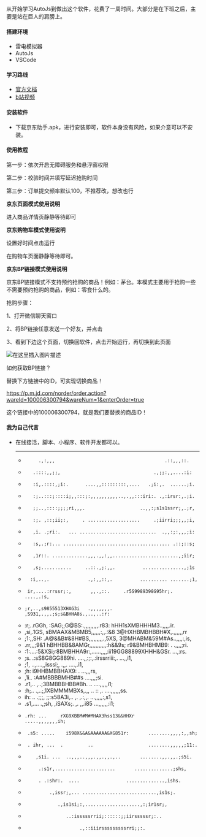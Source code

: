 ### 

从开始学习AutoJs到做出这个软件，花费了一周时间。大部分是在下班之后，主要是站在巨人的肩膀上。

#### 搭建环境

* 雷电模拟器
* AutoJs
* VSCode

#### 学习路线

* [官方文档](https://hyb1996.github.io/AutoJs-Docs/#/)
* [b站视频](https://www.bilibili.com/video/BV1pQ4y1R7Us?p=68)

#### 安装软件

* 下载京东助手.apk，进行安装即可，软件本身没有风险，如果介意可以不安装。

#### 使用教程

第一步：依次开启无障碍服务和悬浮窗权限

第二步：校验时间并填写延迟抢购时间 

第三步：订单提交频率默认100，不推荐改，想改也行

**京东页面模式使用说明**

进入商品详情页静静等待即可

**京东购物车模式使用说明**

设置好时间点击运行

在购物车页面静静等待即可。

**京东BP链接模式使用说明**

京东BP链接模式不支持预约抢购的商品！例如：茅台。本模式主要用于抢购一些不需要预约抢购的商品，例如：零食什么的。

抢购步骤：

1、打开微信聊天窗口

2、将BP链接任意发送一个好友，并点击

3、看到下边这个页面，切换回软件，点击开始运行，再切换到此页面

![在这里插入图片描述](https://img-blog.csdnimg.cn/fc75b07d9ed34304b668a060bde9c076.png#pic_center)



如何获取BP链接？

替换下方链接中的ID，可实现切换商品！

https://p.m.jd.com/norder/order.action?wareId=100006300794&wareNum=1&enterOrder=true

这个链接中的100006300794，就是我们要替换的商品ID！

#### 我为自己代言
* 在线接活，脚本、小程序、软件开发都可以。




    ***                                                                          
     *          .,:,,,                                        .::,,,::.          
     *        .::::,,;;,                                  .,;;:,,....:i:         
     *        :i,.::::,;i:.      ....,,:::::::::,....   .;i:,.  ......;i.        
     *        :;..:::;::::i;,,:::;:,,,,,,,,,,..,.,,:::iri:. .,:irsr:,.;i.        
     *        ;;..,::::;;;;ri,,,.                    ..,,:;s1s1ssrr;,.;r,        
     *        :;. ,::;ii;:,     . ...................     .;iirri;;;,,;i,        
     *        ,i. .;ri:.   ... ............................  .,,:;:,,,;i:        
     *        :s,.;r:... ....................................... .::;::s;        
     *        ,1r::. .............,,,.,,:,,........................,;iir;        
     *        ,s;...........     ..::.,;:,,.          ...............,;1s        
     *       :i,..,.              .,:,,::,.          .......... .......;1,       
     *      ir,....:rrssr;:,       ,,.,::.     .r5S9989398G95hr;. ....,.:s,      
     *     ;r,..,s9855513XHAG3i   .,,,,,,,.  ,S931,.,,.;s;s&BHHA8s.,..,..:r:     
     *    :r;..rGGh,  :SAG;;G@BS:.,,,,,,,,,.r83:      hHH1sXMBHHHM3..,,,,.ir.    
     *   ,si,.1GS,   sBMAAX&MBMB5,,,,,,:,,.:&8       3@HXHBMBHBBH#X,.,,,,,,rr    
     *   ;1:,,SH:   .A@&&B#&8H#BS,,,,,,,,,.,5XS,     3@MHABM&59M#As..,,,,:,is,   
     *  .rr,,,;9&1   hBHHBB&8AMGr,,,,,,,,,,,:h&&9s;   r9&BMHBHMB9:  . .,,,,;ri.  
     *  :1:....:5&XSi;r8BMBHHA9r:,......,,,,:ii19GG88899XHHH&GSr.      ...,:rs.  
     *  ;s.     .:sS8G8GG889hi.        ....,,:;:,.:irssrriii:,.        ...,,i1,  
     *  ;1,         ..,....,,isssi;,        .,,.                      ....,.i1,  
     *  ;h:               i9HHBMBBHAX9:         .                     ...,,,rs,  
     *  ,1i..            :A#MBBBBMHB##s                             ....,,,;si.  
     *  .r1,..        ,..;3BMBBBHBB#Bh.     ..                    ....,,,,,i1;   
     *   :h;..       .,..;,1XBMMMMBXs,.,, .. :: ,.               ....,,,,,,ss.   
     *    ih: ..    .;;;, ;;:s58A3i,..    ,. ,.:,,.             ...,,,,,:,s1,    
     *    .s1,....   .,;sh,  ,iSAXs;.    ,.  ,,.i85            ...,,,,,,:i1;     
     *     .rh: ...     rXG9XBBM#M#MHAX3hss13&&HHXr         .....,,,,,,,ih;      
     *      .s5: .....    i598X&&A&AAAAAA&XG851r:       ........,,,,:,,sh;       
     *      . ihr, ...  .         ..                    ........,,,,,;11:.       
     *         ,s1i. ...  ..,,,..,,,.,,.,,.,..       ........,,.,,.;s5i.         
     *          .:s1r,......................       ..............;shs,           
     *          . .:shr:.  ....                 ..............,ishs.             
     *              .,issr;,... ...........................,is1s;.               
     *                 .,is1si;:,....................,:;ir1sr;,                  
     *                    ..:isssssrrii;::::::;;iirsssssr;:..                    
     *                         .,::iiirsssssssssrri;;:.                      
    



